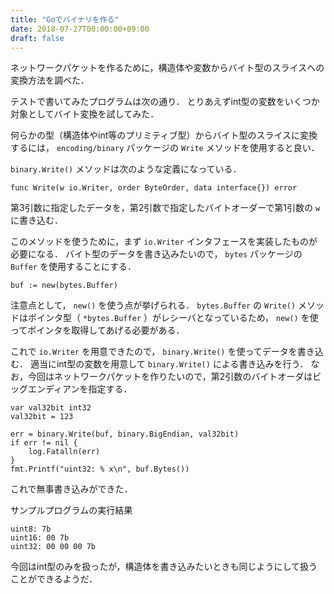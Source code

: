 ```yaml
---
title: "Goでバイナリを作る"
date: 2018-07-27T00:00:00+09:00
draft: false
---
```


ネットワークパケットを作るために，構造体や変数からバイト型のスライスへの変換方法を調べた．

テストで書いてみたプログラムは次の通り．
とりあえずint型の変数をいくつか対象としてバイト変換を試してみた．

<script src="https://gist.github.com/mas9612/ea067ea7436b28e2054a12c7630758b1.js"></script>

何らかの型（構造体やint等のプリミティブ型）からバイト型のスライスに変換するには， `encoding/binary` パッケージの `Write` メソッドを使用すると良い．

`binary.Write()` メソッドは次のような定義になっている．

    func Write(w io.Writer, order ByteOrder, data interface{}) error

第3引数に指定したデータを，第2引数で指定したバイトオーダーで第1引数の `w` に書き込む．

このメソッドを使うために，まず `io.Writer` インタフェースを実装したものが必要になる．
バイト型のデータを書き込みたいので， `bytes` パッケージの `Buffer` を使用することにする．

    buf := new(bytes.Buffer)

注意点として， `new()` を使う点が挙げられる．
`bytes.Buffer` の `Write()` メソッドはポインタ型（ `*bytes.Buffer` ）がレシーバとなっているため， `new()` を使ってポインタを取得してあげる必要がある．

これで `io.Writer` を用意できたので， `binary.Write()` を使ってデータを書き込む．
適当にint型の変数を用意して `binary.Write()` による書き込みを行う．
なお，今回はネットワークパケットを作りたいので，第2引数のバイトオーダはビッグエンディアンを指定する．

    var val32bit int32
    val32bit = 123

    err = binary.Write(buf, binary.BigEndian, val32bit)
    if err != nil {
        log.Fatalln(err)
    }
    fmt.Printf("uint32: % x\n", buf.Bytes())

これで無事書き込みができた．

サンプルプログラムの実行結果

    uint8: 7b
    uint16: 00 7b
    uint32: 00 00 00 7b

今回はint型のみを扱ったが，構造体を書き込みたいときも同じようにして扱うことができるようだ．
